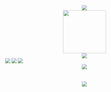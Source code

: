 <div align="center">
    <img src="https://metrics.lecoq.io/LinkTechTips?template=classic&config.timezone=Asia%2FShanghai">
</div>
<div align="center">
    <img height="137px" src="https://github-readme-stats.vercel.app/api?username=LinkTechTips&hide_title=true&hide_border=true&show_icons=trueline_height=21&text_color=000&icon_color=000&bg_color=0,ea6161,ffc64d,fffc4d,52fa5a&theme=graywhite" />
</div>

<div align="center">
  <img  src="https://github-profile-trophy.vercel.app/?username=LinkTechTips&theme=gruvbox&row=1&column=7&no-frame=true&no-bg=true" />
</div>
<span >
	<img  src="https://img.shields.io/badge/-HTML5-E34F26?style=flat-square&logo=html5&logoColor=white" />
	<img  src="https://img.shields.io/badge/-CSS3-1572B6?style=flat-square&logo=css3" />
	<img  src="https://img.shields.io/badge/-JavaScript-oringe?style=flat-square&logo=javascript" />
</span>
<div align="center">
    <img src="https://activity-graph.herokuapp.com/graph?username=LinkTechTips&theme=xcode" />
</div>
<h1 align="center">
  <a href="https://sunguoqi.com/">
    <img src="https://readme-typing-svg.herokuapp.com/?lines=console.log(%22Hello%2C%20World!%22);LinkTechTips祝您今天心情愉快!&center=true&size=27">
  </a>
</h1>
